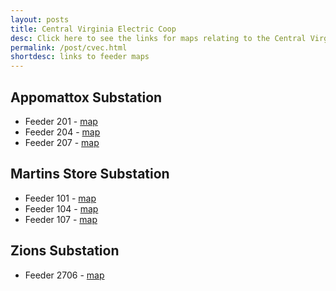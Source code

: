 ```yaml
---
layout: posts
title: Central Virginia Electric Coop
desc: Click here to see the links for maps relating to the Central Virginia Coop.  This is organized by substation/feeders. 
permalink: /post/cvec.html
shortdesc: links to feeder maps
---
```


Appomattox Substation
----------------------
* Feeder 201 - [map](/coop/cvec/sappomattox_f201.html)
* Feeder 204 - [map](/coop/cvec/sappomattox_f204.html)
* Feeder 207 - [map](/coop/cvec/sappomattox_f207.html)

Martins Store Substation
----------------------
* Feeder 101 - [map](/coop/cvec/smartins_f101.html)
* Feeder 104 - [map](/coop/cvec/smartins_f1_04.html)
* Feeder 107 - [map](/coop/cvec/smartins_f107.html)

Zions Substation
----------------------
* Feeder 2706 - [map](/coop/cvec/szions_f2706.html)
